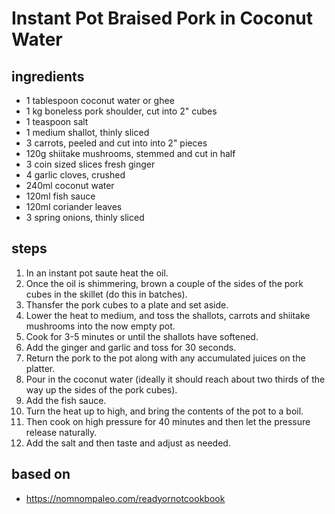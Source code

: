 # Instant Pot Braised Pork in Coconut Water

## ingredients

- 1 tablespoon coconut water or ghee
- 1 kg boneless pork shoulder, cut into 2" cubes
- 1 teaspoon salt
- 1 medium shallot, thinly sliced
- 3 carrots, peeled and cut into into 2" pieces
- 120g shiitake mushrooms, stemmed and cut in half
- 3 coin sized slices fresh ginger
- 4 garlic cloves, crushed
- 240ml coconut water
- 120ml fish sauce
- 120ml coriander leaves
- 3 spring onions, thinly sliced

## steps

1. In an instant pot saute heat the oil.
2. Once the oil is shimmering, brown a couple of the sides of the pork cubes in the skillet (do this in batches).
3. Thansfer the pork cubes to a plate and set aside.
4. Lower the heat to medium, and toss the shallots, carrots and shiitake mushrooms into the now empty pot.
5. Cook for 3-5 minutes or until the shallots have softened.
6. Add the ginger and garlic and toss for 30 seconds.
7. Return the pork to the pot along with any accumulated juices on the platter.
8. Pour in the coconut water (ideally it should reach about two thirds of the way up the sides of the pork cubes).
9. Add the fish sauce.
10. Turn the heat up to high, and bring the contents of the pot to a boil.
11. Then cook on high pressure for 40 minutes and then let the pressure release naturally.
12. Add the salt and then taste and adjust as needed.

## based on

- https://nomnompaleo.com/readyornotcookbook
